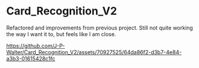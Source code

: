 # Card_Recognition_V2
Refactored and improvements from previous project. Still not quite working the way I want it to, but feels like I am close. 

https://github.com/J-P-Walter/Card_Recognition_V2/assets/70927525/64da86f2-d3b7-4e84-a3b3-01615428c1fc
